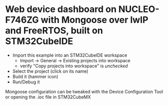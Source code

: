 # Web device dashboard on NUCLEO-F746ZG with Mongoose over lwIP and FreeRTOS, built on STM32CubeIDE

- Import this example into an STM32CubeIDE workspace
  - Import -> General -> Existing projects into workspace
  - verify "Copy projects into workspace" is _unchecked_
- Select the project (click on its name)
- Build it (hammer icon)
- Run/Debug it

Mongoose configuration can be tweaked with the Device Configuration Tool or opening the .ioc file in STM32CubeMX

